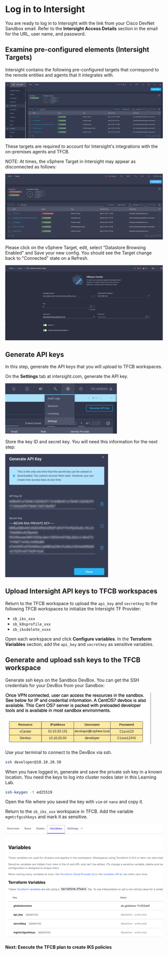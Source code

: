 # Log in to Intersight

You are ready to log in to Intersight with the link from your Cisco DevNet Sandbox email. Refer to the **Intersight Access Details** section in the email for the URL, user name, and password.

## Examine pre-configured elements (Intersight Targets)

Intersight contains the following pre-configured targets that correspond to the remote entities and agents that it integrates with.

![](assets/images/Picture5.png)

These targets are required to account for Intersight's integrations with the on-premises agents and TFCB.

NOTE: At times, the vSphere Target in Intersight may appear as disconnected as follows:

![](assets/images/Picture36.png)

Please click on the vSphere Target, edit, select "Datastore Browsing Enabled" and Save your new config. You should see the Target change back to "Connected" state on a Refresh.

![](assets/images/Picture37.png)

## Generate API keys

In this step, generate the API keys that you will upload to TFCB workspaces.

On the **Settings** tab at intersight.com, generate the API key. 

![](assets/images/Picture10.png)

Store the key ID and secret key. You will need this information for the next step:

![](assets/images/Picture11.png)

## Upload Intersight API keys to TFCB workspaces

Return to the TFCB workspace to upload the `api_key` and `secretkey` to the following TFCB workspaces to initialize the Intersight TF Provider:

* `sb_iks_xxx` 
* `sb_k8sprofile_xxx` 
* `sb_iksdelete_xxxx`

Open each workspace and click **Configure variables**. In the **Terraform Variables** section, add the `api_key` and `secretkey` as sensitive variables.

## Generate and upload ssh keys to the TFCB workspace

Generate ssh keys on the Sandbox DevBox. You can get the SSH credentials for your DevBox from your Sandbox:

![](assets/images/Picture121.png)

Use your terminal to connect to the DevBox via ssh.

```bash
ssh developer@10.10.20.50
```

When you have logged in, generate and save the private ssh key in a known location. You need the keys to log into cluster nodes later in this Learning Lab.

```bash
ssh-keygen -t ed25519
```

Open the file where you saved the key with `vim` or `nano` and copy it.

Return to the `sb_iks_xxx` workspace in TFCB. Add the variable `mgmtcfgsshkeys` and mark it as sensitive.

![](assets/images/Picture12.png)


**Next: Execute the TFCB plan to create IKS policies**
